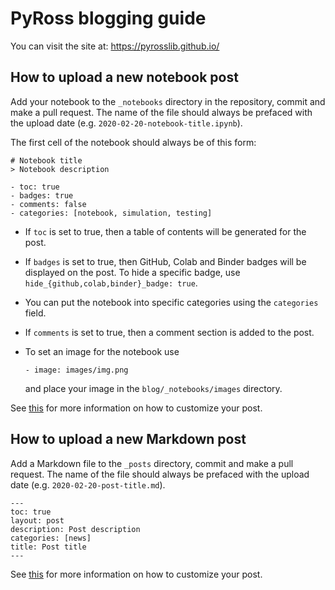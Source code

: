 # PyRoss blogging guide

You can visit the site at: https://pyrosslib.github.io/

## How to upload a new notebook post

Add your notebook to the `_notebooks` directory in the repository, commit and make a pull request. The name of the file should always be prefaced with the upload date (e.g. `2020-02-20-notebook-title.ipynb`).

The first cell of the notebook should always be of this form:

```
# Notebook title
> Notebook description

- toc: true 
- badges: true
- comments: false
- categories: [notebook, simulation, testing]
```

- If `toc` is set to true, then a table of contents will be generated for the post.

- If `badges` is set to true, then GitHub, Colab and Binder badges will be displayed on the post. To hide a specific badge, use `hide_{github,colab,binder}_badge: true`.

- You can put the notebook into specific categories using the `categories` field.

- If `comments` is set to true, then a comment section is added to the post.

- To set an image for the notebook use
  ```
  - image: images/img.png
  ```
  and place your image in the `blog/_notebooks/images` directory.

See [this](https://github.com/fastai/fastpages#writing-blog-posts-with-jupyter) for more information on how to customize your post.

## How to upload a new Markdown post

Add a Markdown file to the `_posts` directory, commit and make a pull request. The name of the file should always be prefaced with the upload date (e.g. `2020-02-20-post-title.md`).

```
---
toc: true
layout: post
description: Post description
categories: [news]
title: Post title
---
```

See [this](https://github.com/fastai/fastpages#writing-blog-posts-with-markdown) for more information on how to customize your post.
